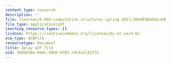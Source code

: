 ```yaml
---
content_type: resource
description: ''
file: /courses/6-004-computation-structures-spring-2017/304d038e6b4c94b60765c9c4a2142f7a_J5Mg_tqT18g.pdf
file_type: application/pdf
learning_resource_types: []
license: https://creativecommons.org/licenses/by-nc-sa/4.0/
ocw_type: OCWFile
resourcetype: Document
title: 3play pdf file
uid: 304d038e-6b4c-94b6-0765-c9c4a2142f7a
---
```


